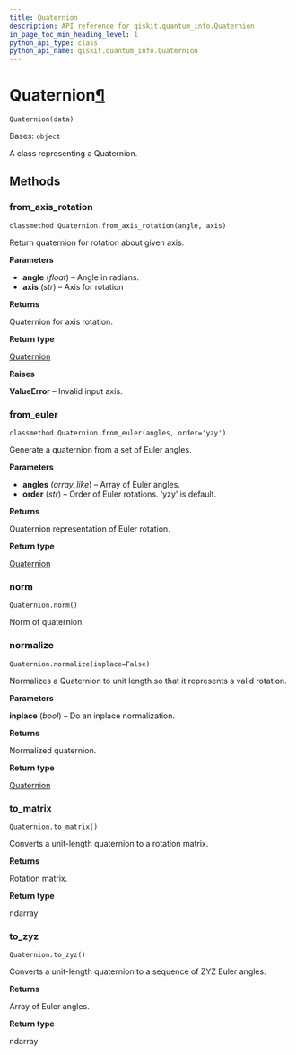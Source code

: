 ```yaml
---
title: Quaternion
description: API reference for qiskit.quantum_info.Quaternion
in_page_toc_min_heading_level: 1
python_api_type: class
python_api_name: qiskit.quantum_info.Quaternion
---
```


# Quaternion[¶](#quaternion "Permalink to this headline")

<span id="qiskit.quantum_info.Quaternion" />

`Quaternion(data)`

Bases: `object`

A class representing a Quaternion.

## Methods

### from\_axis\_rotation

<span id="qiskit.quantum_info.Quaternion.from_axis_rotation" />

`classmethod Quaternion.from_axis_rotation(angle, axis)`

Return quaternion for rotation about given axis.

**Parameters**

*   **angle** (*float*) – Angle in radians.
*   **axis** (*str*) – Axis for rotation

**Returns**

Quaternion for axis rotation.

**Return type**

[Quaternion](qiskit.quantum_info.Quaternion "qiskit.quantum_info.Quaternion")

**Raises**

**ValueError** – Invalid input axis.

### from\_euler

<span id="qiskit.quantum_info.Quaternion.from_euler" />

`classmethod Quaternion.from_euler(angles, order='yzy')`

Generate a quaternion from a set of Euler angles.

**Parameters**

*   **angles** (*array\_like*) – Array of Euler angles.
*   **order** (*str*) – Order of Euler rotations. ‘yzy’ is default.

**Returns**

Quaternion representation of Euler rotation.

**Return type**

[Quaternion](qiskit.quantum_info.Quaternion "qiskit.quantum_info.Quaternion")

### norm

<span id="qiskit.quantum_info.Quaternion.norm" />

`Quaternion.norm()`

Norm of quaternion.

### normalize

<span id="qiskit.quantum_info.Quaternion.normalize" />

`Quaternion.normalize(inplace=False)`

Normalizes a Quaternion to unit length so that it represents a valid rotation.

**Parameters**

**inplace** (*bool*) – Do an inplace normalization.

**Returns**

Normalized quaternion.

**Return type**

[Quaternion](qiskit.quantum_info.Quaternion "qiskit.quantum_info.Quaternion")

### to\_matrix

<span id="qiskit.quantum_info.Quaternion.to_matrix" />

`Quaternion.to_matrix()`

Converts a unit-length quaternion to a rotation matrix.

**Returns**

Rotation matrix.

**Return type**

ndarray

### to\_zyz

<span id="qiskit.quantum_info.Quaternion.to_zyz" />

`Quaternion.to_zyz()`

Converts a unit-length quaternion to a sequence of ZYZ Euler angles.

**Returns**

Array of Euler angles.

**Return type**

ndarray

